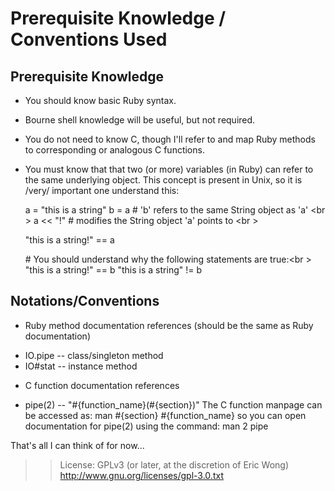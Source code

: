 Prerequisite Knowledge / Conventions Used
=========================================

Prerequisite Knowledge
----------------------

* You should know basic Ruby syntax.

* Bourne shell knowledge will be useful, but not required.

* You do not need to know C, though I'll refer to and map Ruby methods to corresponding or analogous C functions.

* You must know that that two (or more) variables (in Ruby) can refer to the same underlying object.  This concept is present in Unix, so it is /very/ important one understand this:

    a = "this is a string"
    b = a      \# 'b' refers to the same String object as 'a' <br \>
    a << "!"   \# modifies the String object 'a' points to <br \>

    "this is a string!" == a

    \# You should understand why the following statements are true:<br \>
    "this is a string!" == b
    "this is a string" != b
    
Notations/Conventions
---------------------
* Ruby method documentation references (should be the same as Ruby documentation)

 - IO.pipe -- class/singleton method
 - IO#stat -- instance method

* C function documentation references

 - pipe(2) -- "#{function_name}(#{section})"
               The C function manpage can be accessed as:
                    man #{section} #{function_name}
               so you can open documentation for pipe(2) using
               the command: man 2 pipe


That's all I can think of for now...


>>License: GPLv3 (or later, at the discretion of Eric Wong)
>>http://www.gnu.org/licenses/gpl-3.0.txt
